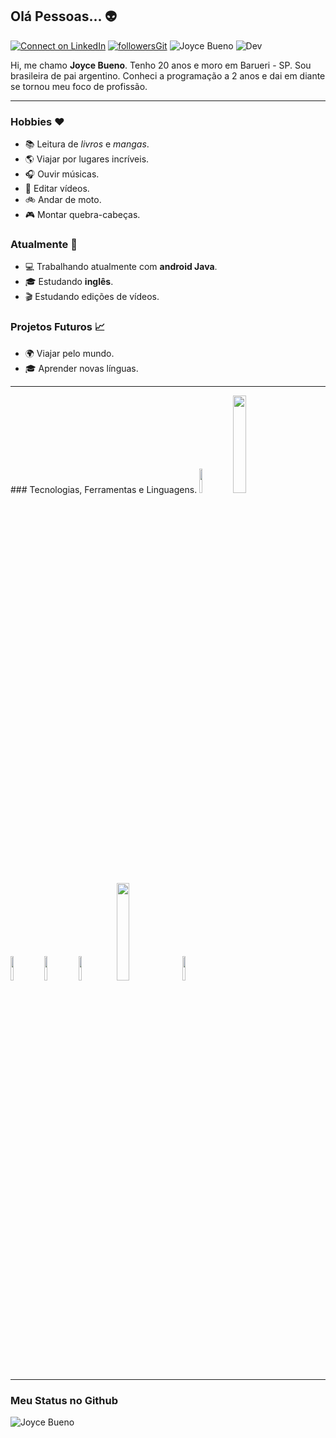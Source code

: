 ## Olá Pessoas... 👽

[![Connect on LinkedIn](https://img.shields.io/badge/--linkedin?label=LinkedIn&logo=LinkedIn&style=social)](https://www.linkedin.com/in/joyce-oquendo/) [![followersGit](https://img.shields.io/github/followers/joycebueno?style=social)](https://github.com/joycebueno) <img src="https://komarev.com/ghpvc/?username=joycebueno&label=Profile%20views&color=0e75b6&style=social" alt="Joyce Bueno" /> ![Dev](https://img.shields.io/badge/Dev-JoyceBueno-orange)

Hi, me chamo **Joyce Bueno**. Tenho 20 anos e moro em Barueri - SP. Sou brasileira de pai argentino. Conheci a programação a 2 anos e dai em diante se tornou meu foco de profissão.
<hr/>

### Hobbies ❤️
- 📚 Leitura de *livros* e *mangas*.
- 🌎 Viajar por lugares incríveis.
- 🎧 Ouvir músicas.
- 🎥 Editar vídeos.
- 🚲 Andar de moto.
- 🎮 Montar quebra-cabeças.  
### Atualmente 📌
- 💻 Trabalhando atualmente com **android Java**.
- 🎓 Estudando **inglês**. 
- 🎬 Estudando edições de vídeos.

### Projetos Futuros 📈
- 🌍 Viajar pelo mundo.
- 🎓 Aprender novas línguas.

<hr/>
### Tecnologias, Ferramentas e Linguagens.
<code><img width="10%" src="https://www.vectorlogo.zone/logos/visualstudio_code/visualstudio_code-ar21.svg"></code>  <code><img width="20%" src="https://www.vectorlogo.zone/logos/git-scm/git-scm-ar21.svg"></code> <code><img width="10%" src="https://www.vectorlogo.zone/logos/github/github-ar21.svg"></code> <code><img width="10%" src="https://www.vectorlogo.zone/logos/java/java-ar21.svg"></code> <code><img width="10%" src="https://www.vectorlogo.zone/logos/w3_html5/w3_html5-ar21.svg"> </code> <code><img width="20%" src="https://www.vectorlogo.zone/logos/android/android-ar21.svg"></code> <code><img width="10%" src="https://www.vectorlogo.zone/logos/commonmark/commonmark-ar21.svg"></code>
<hr/>

### Meu Status no Github
<img align="center" src="https://github-readme-stats.vercel.app/api?username=joycebueno&show_icons=true&locale=en" alt="Joyce Bueno" />
